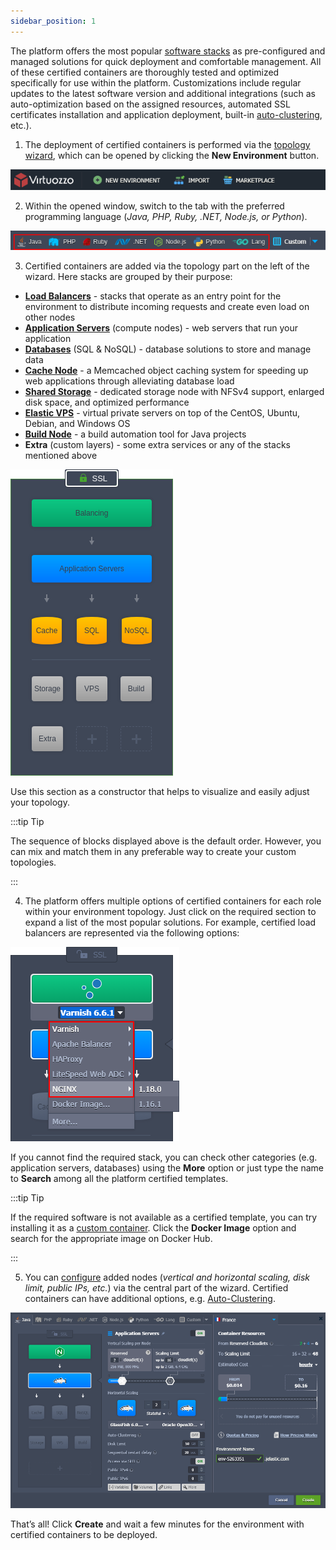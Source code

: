 ```yaml
---
sidebar_position: 1
---
```


The platform offers the most popular [software stacks](/docs/QuickStart/Software%20Stack%20Versions) as pre-configured and managed solutions for quick deployment and comfortable management. All of these certified containers are thoroughly tested and optimized specifically for use within the platform. Customizations include regular updates to the latest software version and additional integrations (such as auto-optimization based on the assigned resources, automated SSL certificates installation and application deployment, built-in [auto-clustering](/docs/ApplicationSetting/Scaling%20And%20Clustering/Auto-Clustering%20of%20Instances), etc.).

1. The deployment of certified containers is performed via the [topology wizard](/docs/EnvironmentManagement/Setting%20Up%20Environment), which can be opened by clicking the **New Environment** button.

<div style={{
    display:'flex',
    justifyContent: 'center',
    margin: '0 0 1rem 0'
}}>

![Locale Dropdown](./img/CertifiedContainersDeployment/01-paas-main-buttons.png)

</div>

2. Within the opened window, switch to the tab with the preferred programming language (_Java, PHP, Ruby, .NET, Node.js, or Python_).

<div style={{
    display:'flex',
    justifyContent: 'center',
    margin: '0 0 1rem 0'
}}>

![Locale Dropdown](./img/CertifiedContainersDeployment/02-certified-containers-programming-languages.png)

</div>

3. Certified containers are added via the topology part on the left of the wizard. Here stacks are grouped by their purpose:

- **[Load Balancers](/docs/Load%20Balancers/Load%20Balancing)** - stacks that operate as an entry point for the environment to distribute incoming requests and create even load on other nodes
- **[Application Servers](/docs/Java/Java%20App%20Servers/Tomcat%20and%20TomEE/Tomcat%20Server)** (compute nodes) - web servers that run your application
- **[Databases](/docs/Database/Database%20Hosting/DB%20Hosting%20Overview)** (SQL & NoSQL) - database solutions to store and manage data
- **[Cache Node](/docs/Memcached/Memcached%20System)** - a Memcached object caching system for speeding up web applications through alleviating database load
- **[Shared Storage](/docs/Data%20Storage%20Container/Shared%20Storage%20Container)** - dedicated storage node with NFSv4 support, enlarged disk space, and optimized performance
- **[Elastic VPS](/docs/Elastic%20VPS/Elastic%20VPS%20Overview/General%20Information)** - virtual private servers on top of the CentOS, Ubuntu, Debian, and Windows OS
- **[Build Node](/docs/Java/Build%20Node/Java%20VCS%20Deployment%20with%20Maven)** - a build automation tool for Java projects
- **Extra** (custom layers) - some extra services or any of the stacks mentioned above

<div style={{
    display:'flex',
    justifyContent: 'center',
    margin: '0 0 1rem 0'
}}>

![Locale Dropdown](./img/CertifiedContainersDeployment/03-certified-containers-in-topology-wizard.png)

</div>

Use this section as a constructor that helps to visualize and easily adjust your topology.

:::tip Tip

The sequence of blocks displayed above is the default order. However, you can mix and match them in any preferable way to create your custom topologies.

:::

4. The platform offers multiple options of certified containers for each role within your environment topology. Just click on the required section to expand a list of the most popular solutions. For example, certified load balancers are represented via the following options:

<div style={{
    display:'flex',
    justifyContent: 'center',
    margin: '0 0 1rem 0'
}}>

![Locale Dropdown](./img/CertifiedContainersDeployment/04-certified-stack-versions.png)

</div>

If you cannot find the required stack, you can check other categories (e.g. application servers, databases) using the **More** option or just type the name to **Search** among all the platform certified templates.

:::tip Tip

If the required software is not available as a certified template, you can try installing it as a [custom container](/docs/Container/Container%20Deployment/Custom%20Containers%20Deployment). Click the **Docker Image** option and search for the appropriate image on Docker Hub.

:::

5. You can [configure](/docs/EnvironmentManagement/Setting%20Up%20Environment) added nodes (_vertical and horizontal scaling, disk limit, public IPs, etc._) via the central part of the wizard. Certified containers can have additional options, e.g. [Auto-Clustering](/docs/ApplicationSetting/Scaling%20And%20Clustering/Auto-Clustering%20of%20Instances).

![Locale Dropdown](./img/CertifiedContainersDeployment/05-environment-with-certified-containers.png)

That’s all! Click **Create** and wait a few minutes for the environment with certified containers to be deployed.
